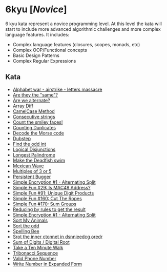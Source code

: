 # 6kyu [*Novice*]
6 kyu kata represent a novice programming level. At this level the kata will start to include more advanced algorithmic challenges and more complex language features. It includes:  
- Complex language features (closures, scopes, monads, etc)  
- Complex OOP/Functional concepts  
- Basic Design Patterns  
- Complex Regular Expressions

## Kata

- [Alphabet war - airstrike - letters massacre](https://www.codewars.com/kata/5938f5b606c3033f4700015a/)
- [Are they the "same"?](https://www.codewars.com/kata/are-they-the-same)  
- [Are we alternate?](https://www.codewars.com/kata/59325dc15dbb44b2440000af/)
- [Array Diff](https://www.codewars.com/kata/523f5d21c841566fde000009/) 
- [CamelCase Method](https://www.codewars.com/kata/587731fda577b3d1b0001196/)
- [Consecutive strings](https://www.codewars.com/kata/consecutive-strings)  
- [Count the smiley faces!](https://www.codewars.com/kata/583203e6eb35d7980400002a/)
- [Counting Duplicates](https://www.codewars.com/kata/54bf1c2cd5b56cc47f0007a1/)
- [Decode the Morse code](https://www.codewars.com/kata/decode-the-morse-code)  
- [Dubstep](https://www.codewars.com/kata/551dc350bf4e526099000ae5/)
- [Find the odd int](https://www.codewars.com/kata/find-the-odd-int) 
- [Logical Disjunctions](https://www.codewars.com/kata/55b019265ff4eeef8c000039/)
- [Longest Palindrome](https://www.codewars.com/kata/54bb6f887e5a80180900046b/)
- [Make the Deadfish swim](https://www.codewars.com/kata/make-the-deadfish-swim)  
- [Mexican Wave](https://www.codewars.com/kata/mexican-wave/)
- [Multiples of 3 or 5](https://www.codewars.com/kata/multiples-of-3-or-5)  
- [Persistent Bugger](www.codewars.com/kata/persistent-bugger)  
- [Simple Encryption #1 - Alternating Split](https://www.codewars.com/kata/simple-encryption-number-1-alternating-split/)
- [Simple Fun #29: Is MAC48 Address?](https://www.codewars.com/kata/5886faac54a7111c21000072/)
- [Simple Fun #91: Unique Digit Products](https://www.codewars.com/kata/5897d94dd07028546c00009d/)
- [Simple Fun #160: Cut The Ropes](https://www.codewars.com/kata/58ad388555bf4c80e800001e/)
- [Simple Fun #170: Sum Groups](https://www.codewars.com/kata/58b3c2bd917a5caec0000017)
- [Reducing by rules to get the result](https://www.codewars.com/kata/585ba6dff59b3cef3f000132/)
- [Simple Encryption #1 - Alternating Split](https://www.codewars.com/kata/simple-encryption-number-1-alternating-split)
- [Sort My Animals](https://www.codewars.com/kata/58ff1c8b13b001a5a50005b4/)
- [Sort the odd](https://www.codewars.com/kata/578aa45ee9fd15ff4600090d/)
- [Spelling Bee](https://www.codewars.com/kata/57d6b40fbfcdc5e9280002ee/)
- [Srot the inner ctonnet in dsnnieedcg oredr](https://www.codewars.com/kata/5898b4b71d298e51b600014b/)
- [Sum of Digits / Digital Root](https://www.codewars.com/kata/541c8630095125aba6000c00/)
- [Take a Ten Minute Walk](https://www.codewars.com/kata/take-a-ten-minute-walk)  
- [Tribonacci Sequence](https://www.codewars.com/kata/556deca17c58da83c00002db/)
- [Valid Phone Number](https://www.codewars.com/kata/525f47c79f2f25a4db000025)
- [Write Number in Expanded Form](https://www.codewars.com/kata/write-number-in-expanded-form/)
